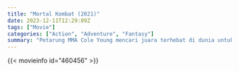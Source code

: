 ```yaml
---
title: "Mortal Kombat (2021)"
date: 2023-12-11T12:29:09Z
tags: ["Movie"]
categories: ["Action", "Adventure", "Fantasy"]
summary: "Petarung MMA Cole Young mencari juara terhebat di dunia untuk melawan musuh-musuh Dunia Luar dalam pertempuran berisiko tinggi demi alam semesta."
---
```



<mux-player stream-type="on-demand"
src="https://kp3d-my.sharepoint.com/personal/ryoo_kp3d_onmicrosoft_com/_layouts/15/download.aspx?share=EZuaHWbyQEZKoMG04RsDcGcB_tOIMleqhwSc7aAagi7sqw" prefer-playback="mse" controls>

</mux-player>


{{< movieinfo id="460456" >}}

<script src="https://cdn.jsdelivr.net/npm/@mux/mux-player"></script>

 <script type="application/ld+json ">
{
"@context": "https://schema.org/",
"@type": "VideoObject",
"name": "Mortal Kombat (2021)",
"contentUrl": "https://stream.mux.com/02MBAUaQU01b5FlLobtLyEeIBfy8jLaNyL02SJRt2iMfV8.m3u8",
"thumbnailUrl": "https://www.themoviedb.org/t/p/original/KagelnFliqyASY0SM6OxldtUPL.jpg?width=314&fit_mode=preserve&time=25",
"uploadDate": "2023-12-11T12:29:09Z",
}

</script>